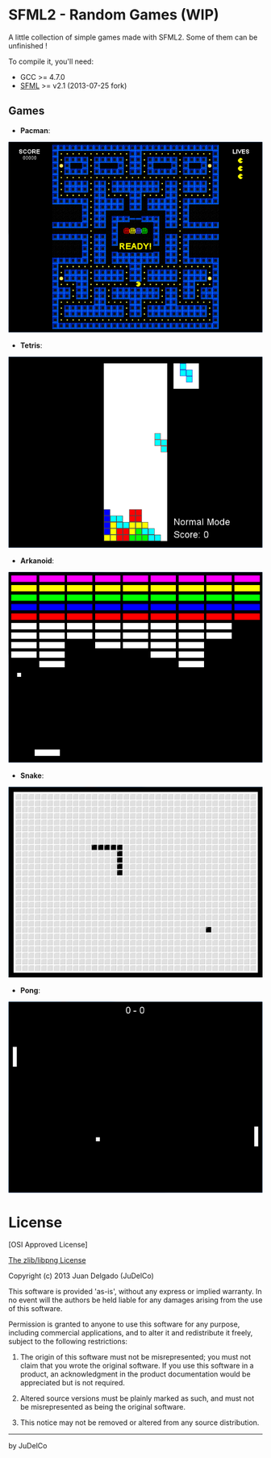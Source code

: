 SFML2 - Random Games (WIP)
=================

A little collection of simple games made with SFML2. Some of them can be unfinished !

To compile it, you'll need:

- GCC >= 4.7.0
- [SFML](http://www.sfml-dev.org/) >= v2.1 (2013-07-25 fork)


Games
--------------

- **Pacman**:

![Alt text](/bin/Releases/Pacman_1.0.0.png "Optional title")

- **Tetris**:

![Alt text](/bin/Releases/Tetris_1.0.0.png "Optional title")

- **Arkanoid**:

![Alt text](/bin/Releases/Arkanoid_1.0.0.png "Optional title")

- **Snake**:

![Alt text](/bin/Releases/Snake_1.0.0.png "Optional title")

- **Pong**:

![Alt text](/bin/Releases/Pong_1.0.0.png "Optional title")


License
=================

[OSI Approved License]

[The zlib/libpng License](http://opensource.org/licenses/Zlib)

Copyright (c) 2013 Juan Delgado (JuDelCo)

This software is provided 'as-is', without any express or implied warranty. In no event will the authors be held liable for any damages arising from the use of this software.

Permission is granted to anyone to use this software for any purpose, including commercial applications, and to alter it and redistribute it freely, subject to the following restrictions:

1. The origin of this software must not be misrepresented; you must not claim that you wrote the original software. If you use this software in a product, an acknowledgment in the product documentation would be appreciated but is not required.

2. Altered source versions must be plainly marked as such, and must not be misrepresented as being the original software.

3. This notice may not be removed or altered from any source distribution.


--------------

by JuDelCo
